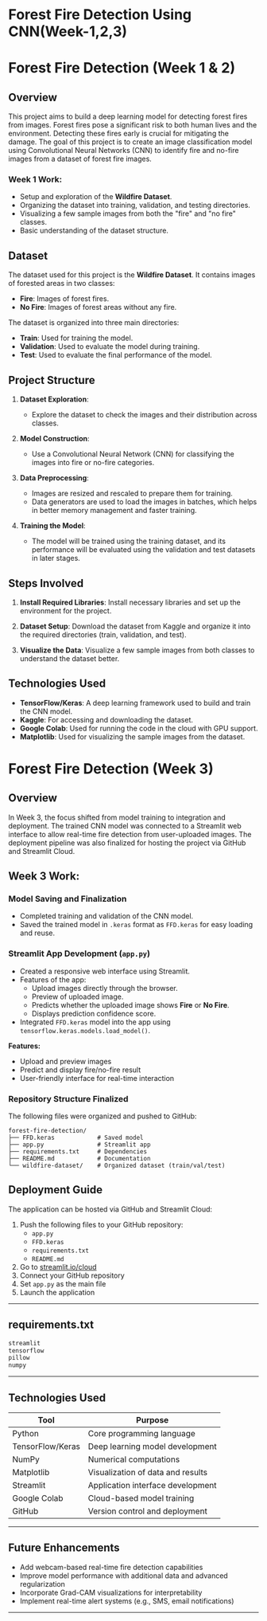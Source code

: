 # Forest Fire Detection Using CNN(Week-1,2,3)

# Forest Fire Detection (Week 1 & 2)

## Overview

This project aims to build a deep learning model for detecting forest fires from images. Forest fires pose a significant risk to both human lives and the environment. Detecting these fires early is crucial for mitigating the damage. The goal of this project is to create an image classification model using Convolutional Neural Networks (CNN) to identify fire and no-fire images from a dataset of forest fire images.

### Week 1 Work:
- Setup and exploration of the **Wildfire Dataset**.
- Organizing the dataset into training, validation, and testing directories.
- Visualizing a few sample images from both the "fire" and "no fire" classes.
- Basic understanding of the dataset structure.

## Dataset

The dataset used for this project is the **Wildfire Dataset**. It contains images of forested areas in two classes:

- **Fire**: Images of forest fires.
- **No Fire**: Images of forest areas without any fire.

The dataset is organized into three main directories:

- **Train**: Used for training the model.
- **Validation**: Used to evaluate the model during training.
- **Test**: Used to evaluate the final performance of the model.

## Project Structure

1. **Dataset Exploration**:
   - Explore the dataset to check the images and their distribution across classes.

2. **Model Construction**:
   - Use a Convolutional Neural Network (CNN) for classifying the images into fire or no-fire categories.

3. **Data Preprocessing**:
   - Images are resized and rescaled to prepare them for training.
   - Data generators are used to load the images in batches, which helps in better memory management and faster training.

4. **Training the Model**:
   - The model will be trained using the training dataset, and its performance will be evaluated using the validation and test datasets in later stages.

## Steps Involved

1. **Install Required Libraries**: 
   Install necessary libraries and set up the environment for the project.

2. **Dataset Setup**:
   Download the dataset from Kaggle and organize it into the required directories (train, validation, and test).

3. **Visualize the Data**:
   Visualize a few sample images from both classes to understand the dataset better.

## Technologies Used

- **TensorFlow/Keras**: A deep learning framework used to build and train the CNN model.
- **Kaggle**: For accessing and downloading the dataset.
- **Google Colab**: Used for running the code in the cloud with GPU support.
- **Matplotlib**: Used for visualizing the sample images from the dataset.
# Forest Fire Detection (Week 3)

## Overview

In Week 3, the focus shifted from model training to integration and deployment. The trained CNN model was connected to a Streamlit web interface to allow real-time fire detection from user-uploaded images. The deployment pipeline was also finalized for hosting the project via GitHub and Streamlit Cloud.

## Week 3 Work:

###  Model Saving and Finalization
- Completed training and validation of the CNN model.
- Saved the trained model in `.keras` format as `FFD.keras` for easy loading and reuse.

###  Streamlit App Development (`app.py`)
- Created a responsive web interface using Streamlit.
- Features of the app:
  - Upload images directly through the browser.
  - Preview of uploaded image.
  - Predicts whether the uploaded image shows **Fire** or **No Fire**.
  - Displays prediction confidence score.
- Integrated `FFD.keras` model into the app using `tensorflow.keras.models.load_model()`.
  
**Features:**
- Upload and preview images
- Predict and display fire/no-fire result
- User-friendly interface for real-time interaction

###  Repository Structure Finalized
The following files were organized and pushed to GitHub:
```
forest-fire-detection/
├── FFD.keras            # Saved model
├── app.py               # Streamlit app
├── requirements.txt     # Dependencies
├── README.md            # Documentation  
└── wildfire-dataset/    # Organized dataset (train/val/test)
```
## Deployment Guide

The application can be hosted via GitHub and Streamlit Cloud:

1. Push the following files to your GitHub repository:
   - `app.py`
   - `FFD.keras`
   - `requirements.txt`
   - `README.md`
2. Go to [streamlit.io/cloud](https://streamlit.io/cloud)
3. Connect your GitHub repository
4. Set `app.py` as the main file
5. Launch the application

---

## requirements.txt

```txt
streamlit
tensorflow
pillow
numpy
```

---

## Technologies Used

| Tool             | Purpose                             |
|------------------|--------------------------------------|
| Python           | Core programming language            |
| TensorFlow/Keras | Deep learning model development      |
| NumPy            | Numerical computations               |
| Matplotlib       | Visualization of data and results    |
| Streamlit        | Application interface development    |
| Google Colab     | Cloud-based model training           |
| GitHub           | Version control and deployment       |

---

## Future Enhancements

- Add webcam-based real-time fire detection capabilities
- Improve model performance with additional data and advanced regularization
- Incorporate Grad-CAM visualizations for interpretability
- Implement real-time alert systems (e.g., SMS, email notifications)

---

